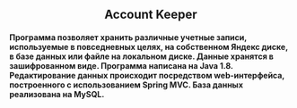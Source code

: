 <h2 align='center'>Account Keeper</h2>
<h4>Программа позволяет хранить различные учетные записи, используемые в повседневных целях, на собственном Яндекс диске, в базе данных или файле на локальном диске. Данные хранятся в зашифрованном виде. Программа написана на Java 1.8. Редактирование данных происходит посредством web-интерфейса, построенного с использованием Spring MVC. База данных реализована на MySQL.</h4>